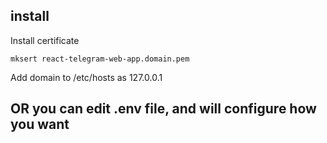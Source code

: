 ## install

Install certificate

```
mksert react-telegram-web-app.domain.pem
```

Add domain to /etc/hosts as 127.0.0.1

## OR you can edit .env file, and will configure how you want
